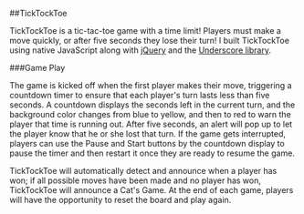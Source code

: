 ##TickTockToe

TickTockToe is a tic-tac-toe game with a time limit! Players must make a move quickly, or after five seconds they lose their turn! I built TickTockToe using native JavaScript along with [jQuery](https://jquery.com/) and the [Underscore library](http://underscorejs.org/).

###Game Play

The game is kicked off when the first player makes their move, triggering a countdown timer to ensure that each player's turn lasts less than five seconds. A countdown displays the seconds left in the current turn, and the background color changes from blue to yellow, and then to red to warn the player that time is running out. After five seconds, an alert will pop up to let the player know that he or she lost that turn. If the game gets interrupted, players can use the Pause and Start buttons by the countdown display to pause the timer and then restart it once they are ready to resume the game.

TickTockToe will automatically detect and announce when a player has won; if all possible moves have been made and no player has won, TickTockToe will announce a Cat's Game. At the end of each game, players will have the opportunity to reset the board and play again.
